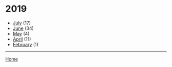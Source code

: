 # 2019

  * [July](./2019-07.md) (17)
  * [June](./2019-06.md) (34)
  * [May](./2019-05.md) (4)
  * [April](./2019-04.md) (11)
  * [February](./2019-02.md) (1)

----

[Home](../)
